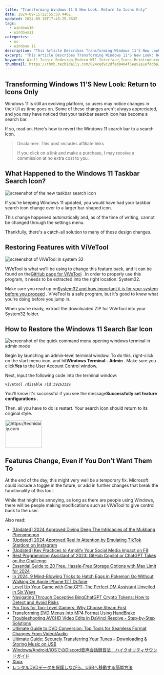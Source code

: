 ```yaml
---
title: "Transforming Windows 11'S New Look: Return to Icons Only"
date: 2024-09-15T22:55:50.440Z
updated: 2024-09-16T17:43:25.363Z
tags:
  - windows10
  - windows11
categories:
  - os
  - windows 11
description: "This Article Describes Transforming Windows 11'S New Look: Return to Icons Only"
excerpt: "This Article Describes Transforming Windows 11'S New Look: Return to Icons Only"
keywords: Win11 Iconic Redesign,Modern W11 Interface,Icons Reintroduced UI,Windows Icon Update,W11 Icon Focus Shift,Icon-Only Window11,Visual Windows 11 Revamp
thumbnail: https://thmb.techidaily.com/024ced9c2dfad0404f5ee91e1efddba3dce2978ade3e359fc80cf8eaccdc84ab.jpg
---
```


## Transforming Windows 11'S New Look: Return to Icons Only

 Windows 11 is still an evolving platform, so users may notice changes in their UI as time goes on. Some of these changes aren't always appreciated, and you may have noticed that your taskbar search icon has become a search bar.

 If so, read on. Here's how to revert the Windows 11 search bar to a search icon.

>  Disclaimer: This post includes affiliate links
>
>  If you click on a link and make a purchase, I may receive a commission at no extra cost to you.
>

## What Happened to the Windows 11 Taskbar Search Icon?

![screenshot of the new taskbar search icon](https://static1.makeuseofimages.com/wordpress/wp-content/uploads/2022/12/screenshot_of_new_search_taskbar_icon.jpg)

 If you're keeping Windows 11 updated, you would have had your taskbar search icon change over to a larger bar-shaped icon.

 This change happened automatically and, as of the time of writing, cannot be changed through the settings menu.

 Thankfully, there's a catch-all solution to many of these design changes.

## Restoring Features with ViVeTool

![screenshot of ViVeTool in system 32](https://static1.makeuseofimages.com/wordpress/wp-content/uploads/2022/12/screenshot_of_vivetool_in_system_32.jpg)

 ViVeTool is what we'll be using to change this feature back, and it can be found on the[GitHub page for ViVeTool](https://github.com/thebookisclosed/ViVe/releases/tag/v0.3.2) . In order to properly use this program, it needs to be extracted into the right location: System32.

 Make sure you read up on[System32 and how important it is for your system before you proceed](https://www.makeuseof.com/tag/windows-system32/) . ViVeTool is a safe program, but it's good to know what you're doing before you jump in.

 When you're ready, extract the downloaded ZIP for ViVeTool into your System32 folder.

## How to Restore the Windows 11 Search Bar Icon

![screenshot of the quick command menu opening windows terminal in admin mode](https://static1.makeuseofimages.com/wordpress/wp-content/uploads/2022/12/screenshot_of_quick_command_windows_terminal_admin.jpg)

 Begin by launching an admin-level terminal window. To do this, right-click on the start menu icon, and hit**Windows Terminal - Admin** . Make sure you click**Yes** to the User Account Control window.

Next, input the following code into the terminal window:

`vivetool /disable /id:39263329`

 You'll know it's successful if you see the message**Successfully set feature configurations** .

 Then, all you have to do is restart. Your search icon should return to its original style.

<!-- affiliate ads begin -->
<a href="https://bluettiit.sjv.io/c/5597632/2114263/17093" target="_top" id="2114263">
  <img src="//a.impactradius-go.com/display-ad/17093-2114263" border="0" alt="https://techidaily.com" width="120" height="90"/>
</a>
<img height="0" width="0" src="https://bluettiit.sjv.io/i/5597632/2114263/17093" style="position:absolute;visibility:hidden;" border="0" />
<!-- affiliate ads end -->

## Features Change, Even if You Don’t Want Them To

 At the end of the day, this might very well be a temporary fix. Microsoft could include a toggle in the future, or add in further changes that break the functionality of this tool.

 While that might be annoying, as long as there are people using Windows, there will be people making modifications such as ViVeTool to give control back to the user.

<ins class="adsbygoogle"
     style="display:block"
     data-ad-format="autorelaxed"
     data-ad-client="ca-pub-7571918770474297"
     data-ad-slot="1223367746"></ins>

<ins class="adsbygoogle"
     style="display:block"
     data-ad-client="ca-pub-7571918770474297"
     data-ad-slot="8358498916"
     data-ad-format="auto"
     data-full-width-responsive="true"></ins>

<span class="atpl-alsoreadstyle">Also read:</span>
<div><ul>
<li><a href="https://facebook-video-footage.techidaily.com/updated-2024-approved-diving-deep-the-intricacies-of-the-mukbang-phenomenon/"><u>[Updated] 2024 Approved Diving Deep The Intricacies of the Mukbang Phenomenon</u></a></li>
<li><a href="https://instagram-videos.techidaily.com/updated-2024-approved-reel-in-attention-by-emulating-tiktok-stardom-on-instagram/"><u>[Updated] 2024 Approved Reel In Attention by Emulating TikTok Stardom on Instagram</u></a></li>
<li><a href="https://facebook-videos.techidaily.com/updated-key-practices-to-amplify-your-social-media-impact-on-fb/"><u>[Updated] Key Practices to Amplify Your Social Media Impact on FB</u></a></li>
<li><a href="https://tech-revival.techidaily.com/best-programming-assistant-of-2023-github-copilot-or-chatgpt-takes-on-the-challenge/"><u>Best Programming Assistant of 2023: GitHub Copilot or ChatGPT Takes on the Challenge</u></a></li>
<li><a href="https://article-knowledge.techidaily.com/essential-guide-to-20-free-hassle-free-storage-options-with-max-limit-for-2024/"><u>Essential Guide to 20 Free, Hassle-Free Storage Options with Max Limit for 2024</u></a></li>
<li><a href="https://ios-pokemon-go.techidaily.com/in-2024-9-mind-blowing-tricks-to-hatch-eggs-in-pokemon-go-without-walking-on-apple-iphone-12-drfone-by-drfone-virtual-ios/"><u>In 2024, 9 Mind-Blowing Tricks to Hatch Eggs in Pokemon Go Without Walking On Apple iPhone 12 | Dr.fone</u></a></li>
<li><a href="https://android-location-track.techidaily.com/level-up-your-game-with-chatgpt-the-perfect-dm-assistant-unveiled-in-six-ways/"><u>Level Up Your Game with ChatGPT: The Perfect DM Assistant Unveiled in Six Ways</u></a></li>
<li><a href="https://tech-hub.techidaily.com/navigating-through-deceptive-bingchatgpt-crypto-tokens-how-to-detect-and-avoid-risks/"><u>Navigating Through Deceptive BingChatGPT Crypto Tokens: How to Detect and Avoid Risks</u></a></li>
<li><a href="https://games-able.techidaily.com/pro-tips-for-top-level-gamers-why-choose-steam-first/"><u>Pro Tips for Top-Level Gamers: Why Choose Steam First</u></a></li>
<li><a href="https://win11.techidaily.com/transforming-dvd-menus-into-mp4-format-using-handbrake/"><u>Transforming DVD Menus Into MP4 Format Using HandBrake</u></a></li>
<li><a href="https://win11.techidaily.com/troubleshooting-avchd-video-edits-in-davinci-resolve-step-by-step-solutions/"><u>Troubleshooting AVCHD Video Edits in DaVinci Resolve - Step-by-Step Solutions</u></a></li>
<li><a href="https://win11.techidaily.com/ultimate-guide-to-dvd-conversion-top-tools-for-seamless-format-changes-from-videoaudio/"><u>Ultimate Guide to DVD Conversion: Top Tools for Seamless Format Changes From Video/Audio</u></a></li>
<li><a href="https://win11.techidaily.com/ultimate-guide-securely-transferring-your-tunes-downloading-and-storing-music-on-usb/"><u>Ultimate Guide: Securely Transferring Your Tunes – Downloading & Storing Music on USB</u></a></li>
<li><a href="https://win11.techidaily.com/windowsandroidiosdiscord/"><u>Windows/Android/iOSでのDiscord音声会話録音法：ハイクオリティサウンドガイド</u></a></li>
<li><a href="https://win11.techidaily.com/xbox/"><u>Xbox</u></a></li>
<li><a href="https://win11.techidaily.com/1726027439554-dvdusb/"><u>レンタルDVDデータを保護しながら、USBへ移動する簡単方法</u></a></li>
</ul></div>


